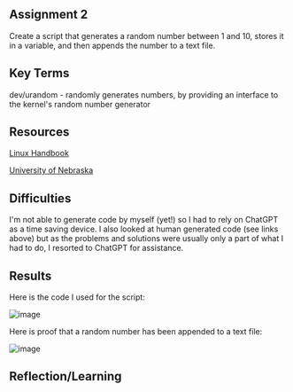 ##  Assignment 2
Create a script that generates a random number between 1 and 10, stores it in a variable, and then appends the number to a text file.

##  Key Terms

dev/urandom - randomly generates numbers, by providing an interface to the kernel's random number generator

##  Resources

[Linux Handbook](https://linuxhandbook.com/dev-random-urandom/#:~:text=The%20use%20of%20%2Fdev%2Frandom%20and%20%2Fdev%2Furandom,-You%20guessed%20it&text=They%20both%20are%20used%20to,drivers%20into%20the%20entropy%20pool.)

[University of Nebraska](https://www.unomaha.edu/college-of-information-science-and-technology/computer-science-learning-center/_files/resources/CSLC-Helpdocs-Nano.pdf)

##  Difficulties
I'm not able to generate code by myself (yet!) so I had to rely on ChatGPT as a time saving device.  I also looked at human generated code (see links above) but as the problems and solutions were usually only a part of what I had to do, I resorted to ChatGPT for assistance.

##  Results

Here is the code I used for the script:

![image](https://github.com/techgrounds/cloud-assignments-E28MS/assets/151161141/988881fa-f26d-4509-af36-8d20b0fa7b97)


Here is proof that a random number has been appended to a text file:

![image](https://github.com/techgrounds/cloud-assignments-E28MS/assets/151161141/cb7445d2-1788-4419-b2c8-4a6470825481)


##  Reflection/Learning
